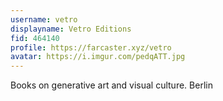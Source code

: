 ```yaml
---
username: vetro
displayname: Vetro Editions
fid: 464140
profile: https://farcaster.xyz/vetro
avatar: https://i.imgur.com/pedqATT.jpg
---
```


Books on generative art and visual culture. Berlin
